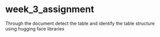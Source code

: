 # week_3_assignment
Through the document detect the table and identify the table structure using hugging face libraries
